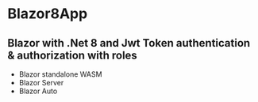 # Blazor8App

## Blazor with .Net 8 and Jwt Token authentication & authorization with roles

- Blazor standalone WASM
- Blazor Server
- Blazor Auto

